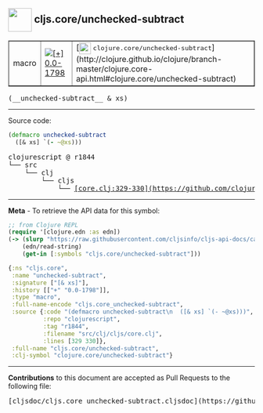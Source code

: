 ## <img width="48px" valign="middle" src="http://i.imgur.com/Hi20huC.png"> cljs.core/unchecked-subtract

 <table border="1">
<tr>

<td>macro</td>
<td><a href="https://github.com/cljsinfo/cljs-api-docs/tree/0.0-1798"><img valign="middle" alt="[+] 0.0-1798" src="https://img.shields.io/badge/+-0.0--1798-lightgrey.svg"></a> </td>
<td>
[<img height="24px" valign="middle" src="http://i.imgur.com/1GjPKvB.png"> <samp>clojure.core/unchecked-subtract</samp>](http://clojure.github.io/clojure/branch-master/clojure.core-api.html#clojure.core/unchecked-subtract)
</td>
</tr>
</table>

 <samp>
(__unchecked-subtract__ & xs)<br>
</samp>

---





Source code:

```clj
(defmacro unchecked-subtract
  ([& xs] `(- ~@xs)))
```

 <pre>
clojurescript @ r1844
└── src
    └── clj
        └── cljs
            └── <ins>[core.clj:329-330](https://github.com/clojure/clojurescript/blob/r1844/src/clj/cljs/core.clj#L329-L330)</ins>
</pre>


---

__Meta__ - To retrieve the API data for this symbol:

```clj
;; from Clojure REPL
(require '[clojure.edn :as edn])
(-> (slurp "https://raw.githubusercontent.com/cljsinfo/cljs-api-docs/catalog/cljs-api.edn")
    (edn/read-string)
    (get-in [:symbols "cljs.core/unchecked-subtract"]))
```

```clj
{:ns "cljs.core",
 :name "unchecked-subtract",
 :signature ["[& xs]"],
 :history [["+" "0.0-1798"]],
 :type "macro",
 :full-name-encode "cljs.core_unchecked-subtract",
 :source {:code "(defmacro unchecked-subtract\n  ([& xs] `(- ~@xs)))",
          :repo "clojurescript",
          :tag "r1844",
          :filename "src/clj/cljs/core.clj",
          :lines [329 330]},
 :full-name "cljs.core/unchecked-subtract",
 :clj-symbol "clojure.core/unchecked-subtract"}

```

---

__Contributions__ to this document are accepted as Pull Requests to the following file:

 <pre>
[cljsdoc/cljs.core_unchecked-subtract.cljsdoc](https://github.com/cljsinfo/cljs-api-docs/blob/master/cljsdoc/cljs.core_unchecked-subtract.cljsdoc)
</pre>

